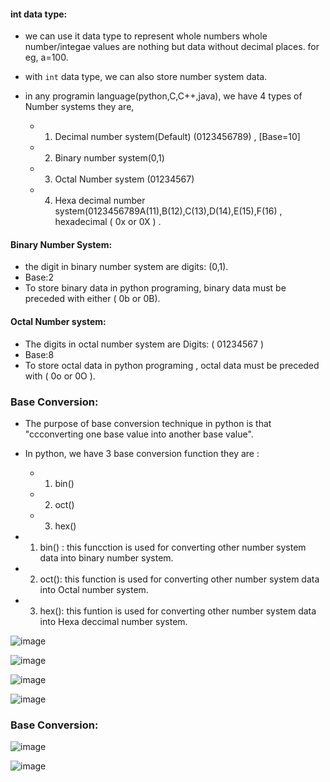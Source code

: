 #### int data type: 
- we can use it data type to represent whole numbers whole number/integae values are nothing but data without decimal places. for eg, a=100.
     
- with `int` data type, we can also store number system data.
- in any programin language(python,C,C++,java), we have 4 types of Number systems they are,
   - 1. Decimal number system(Default) (0123456789) , [Base=10]
    - 2. Binary number system(0,1)
     - 3. Octal Number system (01234567)
    - 4. Hexa decimal number system(0123456789A(11),B(12),C(13),D(14),E(15),F(16) , hexadecimal ( 0x or 0X ) .   


#### Binary Number System: 
- the digit in binary number system are digits: (0,1).
- Base:2
- To store binary data in python programing, binary data must be preceded with either ( 0b or 0B).
#### Octal Number system:
- The digits in octal number system are Digits: ( 01234567 )
- Base:8
- To store octal  data in python programing , octal data must be preceded with  ( 0o or 0O ).

### Base Conversion:
- The purpose of base conversion technique in python is that "ccconverting one base value into another base value".
- In python, we have 3 base conversion function they are :
   - 1. bin()
   - 2. oct()
   - 3. hex()
- 1. bin() : this funcction is used for converting other number system data into binary number system.
   
 - 2. oct(): this function is used for converting other number system data into Octal number system.         

- 3. hex(): this funtion is used for converting other number system data into Hexa deccimal number system.
 
     
![image](https://github.com/user-attachments/assets/8b1a9841-88fe-4447-b145-fc9a4a80ce68)

![image](https://github.com/user-attachments/assets/e793c7af-586d-44bf-801d-e27f3af1c335)


![image](https://github.com/user-attachments/assets/18540204-639c-49dd-a5bf-60ac60e6de11)

![image](https://github.com/user-attachments/assets/eb7d31d3-6302-4455-8424-dd3c6a204f58)




### Base Conversion:
![image](https://github.com/user-attachments/assets/d1502984-1a06-43d5-bf5e-cbfc7097a511)

![image](https://github.com/user-attachments/assets/36681e1c-45e6-474b-8b7e-bf146755ca5f)

